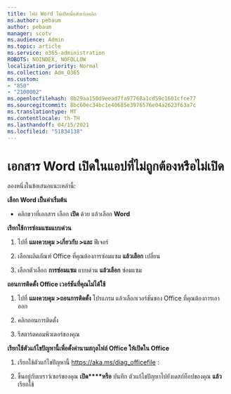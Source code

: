 ```yaml
---
title: ไฟล์ Word ไม่เปิดเมื่อดับเบิลคลิก
ms.author: pebaum
author: pebaum
manager: scotv
ms.audience: Admin
ms.topic: article
ms.service: o365-administration
ROBOTS: NOINDEX, NOFOLLOW
localization_priority: Normal
ms.collection: Adm_O365
ms.custom:
- "850"
- "2100002"
ms.openlocfilehash: 0b29aa150d9eead7fa97768a1cd59c1601cfce77
ms.sourcegitcommit: 8bc60ec34bc1e40685e3976576e04a2623f63a7c
ms.translationtype: MT
ms.contentlocale: th-TH
ms.lasthandoff: 04/15/2021
ms.locfileid: "51834138"
---
```

# <a name="word-document-opened-in-the-wrong-app-or-didnt-open"></a>เอกสาร Word เปิดในแอปที่ไม่ถูกต้องหรือไม่เปิด

ลองหนึ่งในข้อเสนอแนะเหล่านี้:

**เลือก Word เป็นค่าเริ่มต้น**

- คลิกขวาที่เอกสาร เลือก **เปิด** ด้วย แล้วเลือก **Word**

**เรียกใช้การซ่อมแซมแบบด่วน**

1. ไปที่ **แผงควบคุม >เกี่ยวกับ >และ** ฟีเจอร์

2. เลือกผลิตภัณฑ์ Office ที่คุณต้องการซ่อมแซม **แล้วเลือก** เปลี่ยน

3. เลือกตัวเลือก **การซ่อมแซม** แบบด่วน **แล้วเลือก** ซ่อมแซม

**ถอนการติดตั้ง Office เวอร์ชันที่คุณไม่ได้ใช้**

1. ไปที่ **แผงควบคุม >ถอนการติดตั้ง** โปรแกรม แล้วเลือกเวอร์ชันของ Office ที่คุณต้องการเอาออก

2. คลิกถอนการติดตั้ง

3. รีสตาร์ตคอมพิวเตอร์ของคุณ

**เรียกใช้ตัวแก้ไขปัญหานี้เพื่อตั้งค่านามสกุลไฟล์ Office ให้เปิดใน Office**

1. เรียกใช้ตัวแก้ไขปัญหานี้ https://aka.ms/diag_officefile :

2. ขึ้นอยู่กับเบราว์เซอร์ของคุณ **เปิด****หรือ** บันทึก ตัวแก้ไขปัญหาไปยังเดสก์ท็อปของคุณ **แล้ว** เรียกใช้
